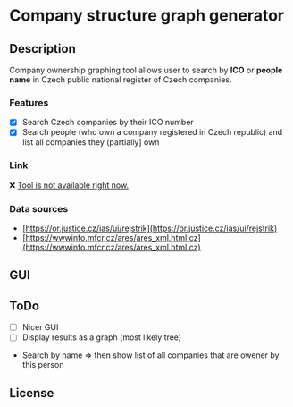 # Company structure graph generator

## Description
Company ownership graphing tool allows user to search by **ICO** or **people name** in Czech public national  register of Czech companies.

### Features
- [x] Search Czech companies by their ICO number
- [x] Search people (who own a company registered in Czech republic) and list all companies they (partially] own

### Link
❌ [Tool is not available right now.](#)

### Data sources
- [https://or.justice.cz/ias/ui/rejstrik](https://or.justice.cz/ias/ui/rejstrik)
- [https://wwwinfo.mfcr.cz/ares/ares_xml.html.cz](https://wwwinfo.mfcr.cz/ares/ares_xml.html.cz)

## GUI

## ToDo
- [ ] Nicer GUI
- [ ] Display results as a graph (most likely tree)
- Search by name => then show list of all companies that are owener by this person

 
## License
